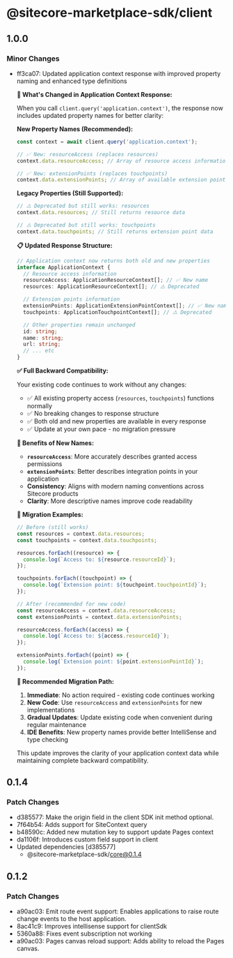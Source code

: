 # @sitecore-marketplace-sdk/client

## 1.0.0

### Minor Changes

- ff3ca07: Updated application context response with improved property naming and enhanced type definitions

  **🔄 What's Changed in Application Context Response:**

  When you call `client.query('application.context')`, the response now includes updated property names for better clarity:

  **New Property Names (Recommended):**

  ```typescript
  const context = await client.query('application.context');

  // ✅ New: resourceAccess (replaces resources)
  context.data.resourceAccess; // Array of resource access information

  // ✅ New: extensionPoints (replaces touchpoints)
  context.data.extensionPoints; // Array of available extension points
  ```

  **Legacy Properties (Still Supported):**

  ```typescript
  // ⚠️ Deprecated but still works: resources
  context.data.resources; // Still returns resource data

  // ⚠️ Deprecated but still works: touchpoints
  context.data.touchpoints; // Still returns extension point data
  ```

  **📋 Updated Response Structure:**

  ```typescript
  // Application context now returns both old and new properties
  interface ApplicationContext {
    // Resource access information
    resourceAccess: ApplicationResourceContext[]; // ✅ New name
    resources: ApplicationResourceContext[]; // ⚠️ Deprecated

    // Extension points information
    extensionPoints: ApplicationExtensionPointContext[]; // ✅ New name
    touchpoints: ApplicationTouchpointContext[]; // ⚠️ Deprecated

    // Other properties remain unchanged
    id: string;
    name: string;
    url: string;
    // ... etc
  }
  ```

  **✅ Full Backward Compatibility:**

  Your existing code continues to work without any changes:

  - ✅ All existing property access (`resources`, `touchpoints`) functions normally
  - ✅ No breaking changes to response structure
  - ✅ Both old and new properties are available in every response
  - ✅ Update at your own pace - no migration pressure

  **🚀 Benefits of New Names:**

  - **`resourceAccess`**: More accurately describes granted access permissions
  - **`extensionPoints`**: Better describes integration points in your application
  - **Consistency**: Aligns with modern naming conventions across Sitecore products
  - **Clarity**: More descriptive names improve code readability

  **📖 Migration Examples:**

  ```typescript
  // Before (still works)
  const resources = context.data.resources;
  const touchpoints = context.data.touchpoints;

  resources.forEach((resource) => {
    console.log(`Access to: ${resource.resourceId}`);
  });

  touchpoints.forEach((touchpoint) => {
    console.log(`Extension point: ${touchpoint.touchpointId}`);
  });

  // After (recommended for new code)
  const resourceAccess = context.data.resourceAccess;
  const extensionPoints = context.data.extensionPoints;

  resourceAccess.forEach((access) => {
    console.log(`Access to: ${access.resourceId}`);
  });

  extensionPoints.forEach((point) => {
    console.log(`Extension point: ${point.extensionPointId}`);
  });
  ```

  **🔧 Recommended Migration Path:**

  1. **Immediate**: No action required - existing code continues working
  2. **New Code**: Use `resourceAccess` and `extensionPoints` for new implementations
  3. **Gradual Updates**: Update existing code when convenient during regular maintenance
  4. **IDE Benefits**: New property names provide better IntelliSense and type checking

  This update improves the clarity of your application context data while maintaining complete backward compatibility.

## 0.1.4

### Patch Changes

- d385577: Make the origin field in the client SDK init method optional.
- 7f64b54: Adds support for SiteContext query
- b48590c: Added new mutation key to support update Pages context
- da1106f: Introduces custom field support in client
- Updated dependencies [d385577]
  - @sitecore-marketplace-sdk/core@0.1.4

## 0.1.2

### Patch Changes

- a90ac03: Emit route event support: Enables applications to raise route change events to the host application.
- 8ac41c9: Improves intellisense support for clientSdk
- 5360a88: Fixes event subscription not working
- a90ac03: Pages canvas reload support: Adds ability to reload the Pages canvas.
